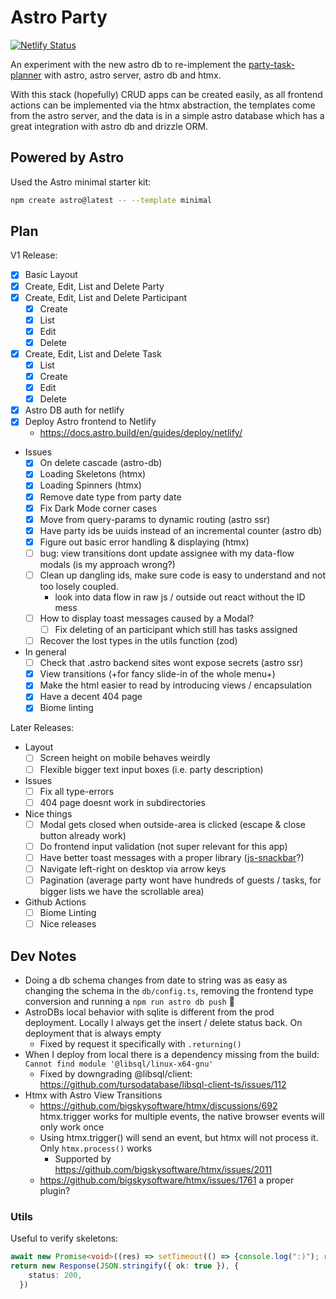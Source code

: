 # Astro Party

[![Netlify Status](https://api.netlify.com/api/v1/badges/386bf1a3-4b24-4181-8ddc-79ba6c952f20/deploy-status)](https://app.netlify.com/sites/flyck-astro-party/deploys)

An experiment with the new astro db to re-implement the
[party-task-planner](https://github.com/flyck/party-task-planner) with astro, astro server, astro
db and htmx.

With this stack (hopefully) CRUD apps can be created easily, as all frontend actions can be
implemented via the htmx abstraction, the templates come from the astro server, and the data is in
a simple astro database which has a great integration with astro db and drizzle ORM.

## Powered by Astro

Used the Astro minimal starter kit:
```sh
npm create astro@latest -- --template minimal
```

## Plan

V1 Release:
- [x] Basic Layout
- [x] Create, Edit, List and Delete Party
- [x] Create, Edit, List and Delete Participant
  - [x] Create
  - [x] List
  - [x] Edit
  - [x] Delete
- [x] Create, Edit, List and Delete Task
  - [x] List
  - [x] Create
  - [x] Edit
  - [x] Delete
- [x] Astro DB auth for netlify
- [x] Deploy Astro frontend to Netlify
  - https://docs.astro.build/en/guides/deploy/netlify/
- Issues
  - [x] On delete cascade (astro-db)
  - [x] Loading Skeletons (htmx)
  - [x] Loading Spinners (htmx)
  - [x] Remove date type from party date
  - [x] Fix Dark Mode corner cases
  - [x] Move from query-params to dynamic routing (astro ssr)
  - [x] Have party ids be uuids instead of an incremental counter (astro db)
  - [x] Figure out basic error handling & displaying (htmx)
  - [ ] bug: view transitions dont update assignee with my data-flow modals (is my approach wrong?)
  - [ ] Clean up dangling ids, make sure code is easy to understand and not too losely coupled.
    - look into data flow in raw js / outside out react without the ID mess
  - [ ] How to display toast messages caused by a Modal?
    - [ ] Fix deleting of an participant which still has tasks assigned
  - [ ] Recover the lost types in the utils function (zod)
- In general
  - [ ] Check that .astro backend sites wont expose secrets (astro ssr)
  - [x] View transitions (+for fancy slide-in of the whole menu+)
  - [x] Make the html easier to read by introducing views / encapsulation
  - [x] Have a decent 404 page
  - [x] Biome linting

Later Releases:
- Layout
  - [ ] Screen height on mobile behaves weirdly
  - [ ] Flexible bigger text input boxes (i.e. party description)
- Issues
  - [ ] Fix all type-errors
  - [ ] 404 page doesnt work in subdirectories
- Nice things
  - [ ] Modal gets closed when outside-area is clicked (escape & close button already work)
  - [ ] Do frontend input validation (not super relevant for this app)
  - [ ] Have better toast messages with a proper library ([js-snackbar](https://www.michaelmickelson.com/js-snackbar/)?)
  - [ ] Navigate left-right on desktop via arrow keys
  - [ ] Pagination (average party wont have hundreds of guests / tasks, for bigger lists we have the scrollable area)
- Github Actions
  - [ ] Biome Linting
  - [ ] Nice releases

## Dev Notes

- Doing a db schema changes from date to string was as easy as changing the schema in the
  `db/config.ts`, removing the frontend type conversion and running a `npm run astro db push` 👏
- AstroDBs local behavior with sqlite is different from the prod deployment. Locally I always get
  the insert / delete status back. On deployment that is always empty
  - Fixed by request it specifically with `.returning()`
- When I deploy from local there is a dependency missing from the build: `Cannot find module
  '@libsql/linux-x64-gnu'`
  - Fixed by downgrading @libsql/client: https://github.com/tursodatabase/libsql-client-ts/issues/112
- Htmx with Astro View Transitions
  - https://github.com/bigskysoftware/htmx/discussions/692 htmx.trigger works for multiple events,
    the native browser events will only work once
  - Using htmx.trigger() will send an event, but htmx will not process it. Only `htmx.process()`
    works
    - Supported by https://github.com/bigskysoftware/htmx/issues/2011
  - https://github.com/bigskysoftware/htmx/issues/1761 a proper plugin?

### Utils

Useful to verify skeletons:
```typescript
await new Promise<void>((res) => setTimeout(() => {console.log(":)"); res()}, 2000))
return new Response(JSON.stringify({ ok: true }), {
    status: 200,
  })
```
